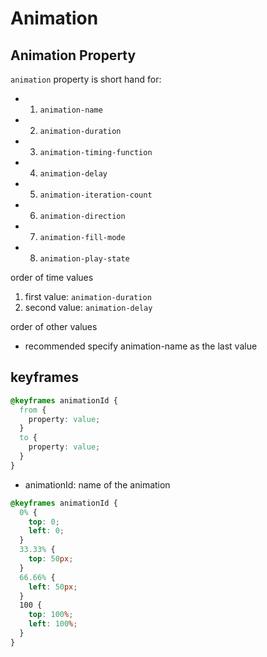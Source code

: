 # Animation

## Animation Property

`animation` property is short hand for:

- 1. `animation-name`
- 2. `animation-duration`
- 3. `animation-timing-function`
- 4. `animation-delay`
- 5. `animation-iteration-count`
- 6. `animation-direction`
- 7. `animation-fill-mode`
- 8. `animation-play-state`

order of time values

1. first value: `animation-duration`
2. second value: `animation-delay`

order of other values

- recommended specify animation-name as the last value

## keyframes

```css
@keyframes animationId {
  from {
    property: value;
  }
  to {
    property: value;
  }
}
```

- animationId: name of the animation

```css
@keyframes animationId {
  0% {
    top: 0;
    left: 0;
  }
  33.33% {
    top: 50px;
  }
  66.66% {
    left: 50px;
  }
  100 {
    top: 100%;
    left: 100%;
  }
}
```